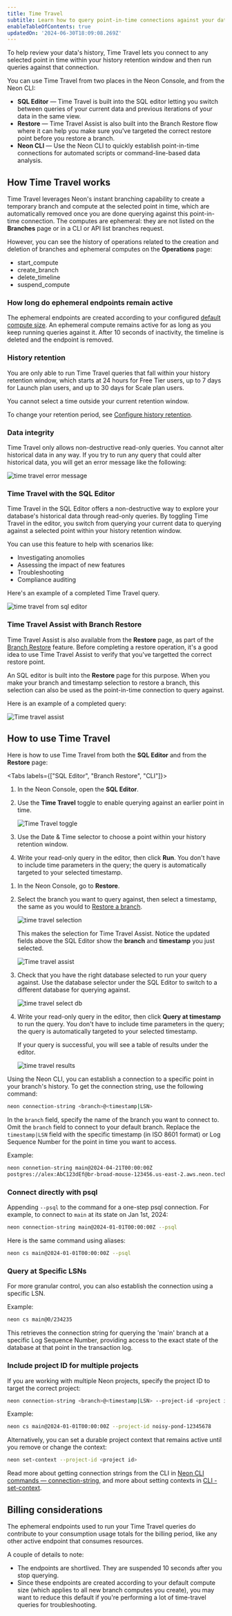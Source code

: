 ```yaml
---
title: Time Travel
subtitle: Learn how to query point-in-time connections against your data's history
enableTableOfContents: true
updatedOn: '2024-06-30T18:09:08.269Z'
---
```


To help review your data's history, Time Travel lets you connect to any selected point in time within your history retention window and then run queries against that connection.

You can use Time Travel from two places in the Neon Console, and from the Neon CLI:

- **SQL Editor** &#8212; Time Travel is built into the SQL editor letting you switch between queries of your current data and previous iterations of your data in the same view.
- **Restore** &#8212; Time Travel Assist is also built into the Branch Restore flow where it can help you make sure you've targeted the correct restore point before you restore a branch.
- **Neon CLI** &#8212; Use the Neon CLI to quickly establish point-in-time connections for automated scripts or command-line-based data analysis.

## How Time Travel works

Time Travel leverages Neon's instant branching capability to create a temporary branch and compute at the selected point in time, which are automatically removed once you are done querying against this point-in-time connection. The computes are ephemeral: they are not listed on the **Branches** page or in a CLI or API list branches request.

However, you can see the history of operations related to the creation and deletion of branches and ephemeral computes on the **Operations** page:

- start_compute
- create_branch
- delete_timeline
- suspend_compute

### How long do ephemeral endpoints remain active

The ephemeral endpoints are created according to your configured [default compute size](/docs/manage/projects#reset-the-default-compute-size). An ephemeral compute remains active for as long as you keep running queries against it. After 10 seconds of inactivity, the timeline is deleted and the endpoint is removed.

### History retention

You are only able to run Time Travel queries that fall within your history retention window, which starts at 24 hours for Free Tier users, up to 7 days for Launch plan users, and up to 30 days for Scale plan users.

You cannot select a time outside your current retention window.

To change your retention period, see [Configure history retention](/docs/manage/projects#configure-history-retention).

### Data integrity

Time Travel only allows non-destructive read-only queries. You cannot alter historical data in any way. If you try to run any query that could alter historical data, you will get an error message like the following:

![time travel error message](/docs/guides/time_travel_error.png 'no-border')

### Time Travel with the SQL Editor

Time Travel in the SQL Editor offers a non-destructive way to explore your database's historical data through read-only queries. By toggling Time Travel in the editor, you switch from querying your current data to querying against a selected point within your history retention window.

You can use this feature to help with scenarios like:

- Investigating anomolies
- Assessing the impact of new features
- Troubleshooting
- Compliance auditing

Here's an example of a completed Time Travel query.

![time travel from sql editor](/docs/guides/time_travel_sql.png)

### Time Travel Assist with Branch Restore

Time Travel Assist is also available from the **Restore** page, as part of the [Branch Restore](/docs/guides/branch-restore) feature. Before completing a restore operation, it's a good idea to use Time Travel Assist to verify that you've targetted the correct restore point.

An SQL editor is built into the **Restore** page for this purpose. When you make your branch and timestamp selection to restore a branch, this selection can also be used as the point-in-time connection to query against.

Here is an example of a completed query:

![Time travel assist](/docs/guides/time_travel_assist.png)

## How to use Time Travel

Here is how to use Time Travel from both the **SQL Editor** and from the **Restore** page:

<Tabs labels={["SQL Editor", "Branch Restore", "CLI"]}>

<TabItem>

1. In the Neon Console, open the **SQL Editor**.
1. Use the **Time Travel** toggle to enable querying against an earlier point in time.

   ![Time Travel toggle](/docs/guides/time_travel_toggle.png)

1. Use the Date & Time selector to choose a point within your history retention window.
1. Write your read-only query in the editor, then click **Run**. You don't have to include time parameters in the query; the query is automatically targeted to your selected timestamp.

</TabItem>

<TabItem>

1. In the Neon Console, go to **Restore**.
1. Select the branch you want to query against, then select a timestamp, the same as you would to [Restore a branch](#restore-a-branch-to-an-earlier-state).

   ![time travel selection](/docs/guides/time_travel_restore_select.png 'no-border')

   This makes the selection for Time Travel Assist. Notice the updated fields above the SQL Editor show the **branch** and **timestamp** you just selected.

   ![Time travel assist](/docs/guides/time_travel_show_selected.png)

1. Check that you have the right database selected to run your query against. Use the database selector under the SQL Editor to switch to a different database for querying against.

   ![time travel select db](/docs/guides/time_travel_db_select.png)

1. Write your read-only query in the editor, then click **Query at timestamp** to run the query. You don't have to include time parameters in the query; the query is automatically targeted to your selected timestamp.

   If your query is successful, you will see a table of results under the editor.

   ![time travel results](/docs/guides/time_travel_results.png)

</TabItem>

<TabItem>

Using the Neon CLI, you can establish a connection to a specific point in your branch's history. To get the connection string, use the following command:

```bash
neon connection-string <branch>@<timestamp|LSN>
```

In the `branch` field, specify the name of the branch you want to connect to. Omit the `branch` field to connect to your default branch. Replace the `timestamp|LSN` field with the specific timestamp (in ISO 8601 format) or Log Sequence Number for the point in time you want to access.

Example:

```bash
neon connetion-string main@2024-04-21T00:00:00Z
postgres://alex:AbC123dEf@br-broad-mouse-123456.us-east-2.aws.neon.tech/neondb?sslmode=require&options=neon_timestamp%3A2024-04-21T00%3A00%3A00Z
```

### Connect directly with psql

Appending `--psql` to the command for a one-step psql connection. For example, to connect to `main` at its state on Jan 1st, 2024:

```bash
neon connection-string main@2024-01-01T00:00:00Z --psql
```

Here is the same command using aliases:

```bash
neon cs main@2024-01-01T00:00:00Z --psql
```

### Query at Specific LSNs

For more granular control, you can also establish the connection using a specific LSN.

Example:

```bash
neon cs main@0/234235
```

This retrieves the connection string for querying the 'main' branch at a specific Log Sequence Number, providing access to the exact state of the database at that point in the transaction log.

### Include project ID for multiple projects

If you are working with multiple Neon projects, specify the project ID to target the correct project:

```bash
neon connection-string <branch>@<timestamp|LSN> --project-id <project id>
```

Example:

```bash
neon cs main@2024-01-01T00:00:00Z --project-id noisy-pond-12345678
```

Alternatively, you can set a durable project context that remains active until you remove or change the context:

```bash
neon set-context --project-id <project id>
```

Read more about getting connection strings from the CLI in [Neon CLI commands — connection-string](/docs/reference/cli-connection-string), and more about setting contexts in [CLI - set-context](/docs/reference/cli-set-context).

</TabItem>

</Tabs>

## Billing considerations

The ephemeral endpoints used to run your Time Travel queries do contribute to your consumption usage totals for the billing period, like any other active endpoint that consumes resources.

A couple of details to note:

- The endpoints are shortlived. They are suspended 10 seconds after you stop querying.
- Since these endpoints are created according to your default compute size (which applies to all new branch computes you create), you may want to reduce this default if you're performing a lot of time-travel queries for troubleshooting.
